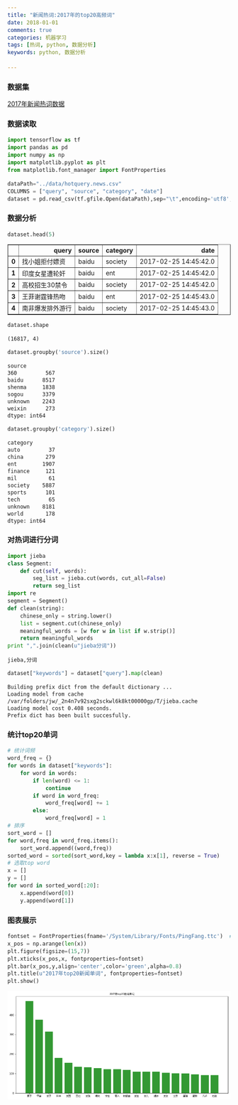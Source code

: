 ```yaml
---
title: "新闻热词:2017年的top20高频词"
date: 2018-01-01
comments: true
categories: 机器学习
tags: [热词, python, 数据分析]
keywords: python, 数据分析

---
```


### 数据集
[2017年新闻热词数据](https://github.com/lihonghong/news-app/blob/master/news-app-data/src/main/data/hotquery.news.csv)

### 数据读取
```python
import tensorflow as tf
import pandas as pd
import numpy as np
import matplotlib.pyplot as plt
from matplotlib.font_manager import FontProperties  
```


```python
dataPath="../data/hotquery.news.csv"
COLUMNS = ["query", "source", "category", "date"]
dataset = pd.read_csv(tf.gfile.Open(dataPath),sep="\t",encoding='utf8',header=None,names=COLUMNS)
```

### 数据分析


```python
dataset.head(5)
```




<div>
<style>
    .dataframe thead tr:only-child th {
        text-align: right;
    }

    .dataframe thead th {
        text-align: left;
    }

    .dataframe tbody tr th {
        vertical-align: top;
    }
</style>
<table border="1" class="dataframe">
  <thead>
    <tr style="text-align: right;">
      <th></th>
      <th>query</th>
      <th>source</th>
      <th>category</th>
      <th>date</th>
    </tr>
  </thead>
  <tbody>
    <tr>
      <th>0</th>
      <td>找小姐拒付嫖资</td>
      <td>baidu</td>
      <td>society</td>
      <td>2017-02-25 14:45:42.0</td>
    </tr>
    <tr>
      <th>1</th>
      <td>印度女星遭轮奸</td>
      <td>baidu</td>
      <td>ent</td>
      <td>2017-02-25 14:45:42.0</td>
    </tr>
    <tr>
      <th>2</th>
      <td>高校招生30禁令</td>
      <td>baidu</td>
      <td>society</td>
      <td>2017-02-25 14:45:42.0</td>
    </tr>
    <tr>
      <th>3</th>
      <td>王菲谢霆锋热吻</td>
      <td>baidu</td>
      <td>ent</td>
      <td>2017-02-25 14:45:43.0</td>
    </tr>
    <tr>
      <th>4</th>
      <td>南非爆发排外游行</td>
      <td>baidu</td>
      <td>society</td>
      <td>2017-02-25 14:45:43.0</td>
    </tr>
  </tbody>
</table>
</div>




```python
dataset.shape
```




    (16817, 4)




```python
dataset.groupby('source').size()
```




    source
    360         567
    baidu      8517
    shenma     1838
    sogou      3379
    unknown    2243
    weixin      273
    dtype: int64




```python
dataset.groupby('category').size()
```




    category
    auto         37
    china       279
    ent        1907
    finance     121
    mil          61
    society    5887
    sports      101
    tech         65
    unknown    8181
    world       178
    dtype: int64



### 对热词进行分词


```python
import jieba
class Segment:
    def cut(self, words):
        seg_list = jieba.cut(words, cut_all=False)
        return seg_list
import re
segment = Segment()
def clean(string):
    chinese_only = string.lower()
    list = segment.cut(chinese_only)
    meaningful_words = [w for w in list if w.strip()]
    return meaningful_words
print ",".join(clean(u"jieba分词"))
```

    jieba,分词



```python
dataset["keywords"] = dataset["query"].map(clean)
```

    Building prefix dict from the default dictionary ...
    Loading model from cache /var/folders/jw/_2n4n7v92sxg2sckwl6k8kt00000gp/T/jieba.cache
    Loading model cost 0.408 seconds.
    Prefix dict has been built succesfully.


### 统计top20单词


```python
# 统计词频
word_freq = {}
for words in dataset["keywords"]:
    for word in words:
        if len(word) <= 1:
            continue
        if word in word_freq:
            word_freq[word] += 1
        else:
            word_freq[word] = 1
# 排序
sort_word = []
for word,freq in word_freq.items():
    sort_word.append((word,freq))
sorted_word = sorted(sort_word,key = lambda x:x[1], reverse = True)
# 选取top word
x = []
y = []
for word in sorted_word[:20]:
    x.append(word[0])
    y.append(word[1])        
```

### 图表展示


```python
fontset = FontProperties(fname='/System/Library/Fonts/PingFang.ttc')  # 环境：macos, 解决pyplot中文乱码问题
x_pos = np.arange(len(x))
plt.figure(figsize=(15,7))
plt.xticks(x_pos,x, fontproperties=fontset)
plt.bar(x_pos,y,align='center',color='green',alpha=0.8)  
plt.title(u"2017年top20新闻单词", fontproperties=fontset)
plt.show()  
```

![png](/images/png/hotquery.bar.png)
